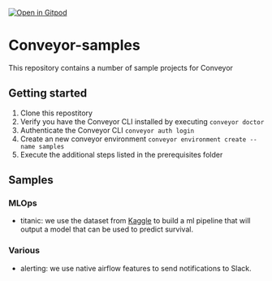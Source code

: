 [![Open in Gitpod](https://gitpod.io/button/open-in-gitpod.svg)](https://gitpod.io/#https://github.com/datamindedbe/conveyor-samples)

# Conveyor-samples
This repository contains a number of sample projects for Conveyor

## Getting started

1. Clone this repostitory
1. Verify you have the Conveyor CLI installed by executing `conveyor doctor`
1. Authenticate the Conveyor CLI `conveyor auth login`
1. Create an new conveyor environment `conveyor environment create --name samples`
1. Execute the additional steps listed in the prerequisites folder

## Samples

### MLOps

- titanic: we use the dataset from [Kaggle](https://www.kaggle.com/c/titanic) to build a ml pipeline that will output a model that can be used to predict survival.

### Various

- alerting: we use native airflow features to send notifications to Slack.